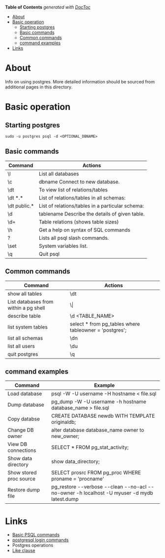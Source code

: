 <!-- START doctoc generated TOC please keep comment here to allow auto update -->
<!-- DON'T EDIT THIS SECTION, INSTEAD RE-RUN doctoc TO UPDATE -->
**Table of Contents**  *generated with [DocToc](https://github.com/thlorenz/doctoc)*

- [About](#about)
- [Basic operation](#basic-operation)
  - [Starting postgres](#starting-postgres)
  - [Basic commands](#basic-commands)
  - [Common commands](#common-commands)
  - [command examples](#command-examples)
- [Links](#links)

<!-- END doctoc generated TOC please keep comment here to allow auto update -->

# About 

Info on using postgres. More detailed information should be sourced from additional pages in this directory.

# Basic operation

## Starting postgres

```
sudo -u postgres psql -d <OPTIONAL_DBNAME>
```

## Basic commands

Command | Actions
--------|----------------------
\l	| List all databases
\c | dbname	Connect to new database.
\dt	| To view list of relations/tables
\dt \*.\* | List of relations/tables in all schemas:
\dt public.\* | List of relations/tables in a particular schema:
\d | tablename	Describe the details of given table.
\d+ | Table relations (shows table sizes)
\h	| Get a help on syntax of SQL commands
\?	| Lists all psql slash commands.
\set	| System variables list.
\q	| Quit psql

## Common commands

Command | Actions
--------|----------------------
show all tables | \dt
List databases from within a pg shell | \\\|
describe table | \d \<TABLE_NAME\>
list system tables | select * from pg_tables where tableowner = 'postgres';
list all schemas | \dn
list all users | \du
quit postgres | \q

## command examples

Command | Example
--------|----------------
Load database | psql -W -U username -H hostname < file.sql 
Dump database | pg_dump -W -U username -h hostname database_name > file.sql 
Copy databse | CREATE DATABASE newdb WITH TEMPLATE originaldb;
Change DB owner | alter database database_name owner to new_owner;
View DB connections | SELECT * FROM pg_stat_activity;
Show data directory | show data_directory;
Show stored proc source | SELECT prosrc FROM pg_proc WHERE proname = 'procname'
Restore dump file | pg_restore --verbose --clean --no-acl --no-owner -h localhost -U myuser -d mydb latest.dump


# Links

* [Basic PSQL commands](https://manikandanmv.wordpress.com/tag/basic-psql-commands/)
* [postgresql login commands](http://jazstudios.blogspot.com/2010/06/postgresql-login-commands.html)
* Postgres operations
 * [Like clause](https://www.tutorialspoint.com/postgresql/postgresql_like_clause.htm)
